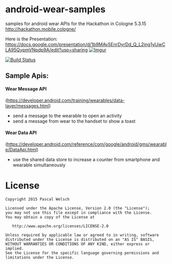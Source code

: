# android-wear-samples
samples for android wear APIs for the Hackathon in Cologne 5.3.15 http://hackathon.mobile.cologne/

Here is the Presentation: https://docs.google.com/presentation/d/1b9MAv5EnrDyrDd_Q_L2ing1ylJwCLA95QypmVNpdp9A/edit?usp=sharing
[![Imgur](http://i.imgur.com/Ajv9eQfl.png)](https://docs.google.com/presentation/d/1b9MAv5EnrDyrDd_Q_L2ing1ylJwCLA95QypmVNpdp9A/edit?usp=sharing)

[![Build Status](https://travis-ci.org/passsy/android-wear-samples.svg?branch=master)](https://travis-ci.org/passsy/android-wear-samples)

## Sample Apis:

#### Wear Message API
(https://developer.android.com/training/wearables/data-layer/messages.html)
- send a message to the wearable to open an activity
- send a message from wear to the handset to show a toast

#### Wear Data API
(https://developer.android.com/reference/com/google/android/gms/wearable/DataApi.html)
- use the shared data store to increase a counter from smartphone and wearable simultaneously


# License
```
Copyright 2015 Pascal Welsch

Licensed under the Apache License, Version 2.0 (the "License");
you may not use this file except in compliance with the License.
You may obtain a copy of the License at

   http://www.apache.org/licenses/LICENSE-2.0

Unless required by applicable law or agreed to in writing, software
distributed under the License is distributed on an "AS IS" BASIS,
WITHOUT WARRANTIES OR CONDITIONS OF ANY KIND, either express or implied.
See the License for the specific language governing permissions and
limitations under the License.
```
